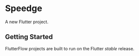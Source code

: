 # Speedge

A new Flutter project.

## Getting Started

FlutterFlow projects are built to run on the Flutter _stable_ release.
